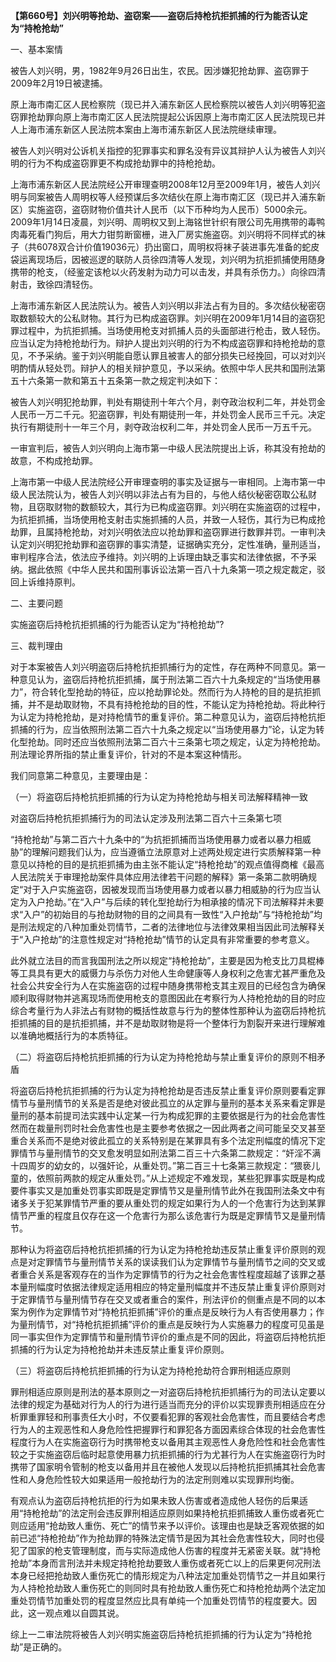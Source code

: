 **【第660号】刘兴明等抢劫、盗窃案——盗窃后持枪抗拒抓捕的行为能否认定为“持枪抢劫”**

一、基本案情

被告人刘兴明，男，1982年9月26日出生，农民。因涉嫌犯抢劫罪、盗窃罪于2009年2月19日被逮捕。

原上海市南汇区人民检察院（现已并入浦东新区人民检察院以被告人刘兴明等犯盗窃罪抢劫罪向原上海市南汇区人民法院提起公诉因原上海市南汇区人民法院现已并人上海市浦东新区人民法院本案由上海市浦东新区人民法院继续审理。

被告人刘兴明对公诉机关指控的犯罪事实和罪名没有异议其辩护人认为被告人刘兴明的行为不构成盗窃罪更不构成抢劫罪中的持枪抢劫。

上海市浦东新区人民法院经公开审理查明2008年12月至2009年1月，被告人刘兴明与同案被告人周明权等人经预谋后多次结伙在原上海市南汇区（现已并入浦东新区）实施盗窃，盗窃财物价值共计人民币（以下币种均为人民币）5000余元。2009年1月14日凌晨，刘兴明、周明权又到上海铭世针织有限公司先用携带的毒鸭肉毒死看门狗后，用大力钳剪断窗栅，进入厂房实施盗窃。刘兴明将不同样式的袜子（共6078双合计价值19036元）扔出窗口，周明权将袜子装进事先准备的蛇皮袋运离现场后，因被巡逻的联防人员徐四清等人发现，刘兴明为抗拒抓捕使用随身携带的枪支，（经鉴定该枪以火药发射为动力可以击发，并具有杀伤力。）向徐四清射击，致徐四清轻伤。

上海市浦东新区人民法院认为。被告人刘兴明以非法占有为目的。多次结伙秘密窃取数额较大的公私财物。其行为已构成盗窃罪。刘兴明在2009年1月14目的盗窃犯罪过程中，为抗拒抓捕。当场使用枪支对抓捕人员的头面部进行枪击，致人轻伤。应当认定为持枪抢劫行为。辩护人提出刘兴明的行为不构成盗窃罪和持枪抢劫的意见，不予采纳。鉴于刘兴明能自愿认罪且被害人的部分损失已经挽回，可以对刘兴明酌情从轻处罚。辩护人的相关辩护意见，予以采纳。依照中华人民共和国刑法第五十六条第一款和第五十五条第一款之规定判决如下：

被告人刘兴明犯抢劫罪，判处有期徒刑十年六个月，剥夺政治权利二年，并处罚金人民币一万二千元。犯盗窃罪，判处有期徒刑一年，并处罚金人民币三千元。决定执行有期徒刑十一年三个月，剥夺政治权利二年，并处罚金人民币一万五千元。

一审宣判后，被告人刘兴明向上海市第一中级人民法院提出上诉，称其没有抢劫的故意，不构成抢劫罪。

上海市第一中级人民法院经公开审理查明的事实及证据与一审相同。上海市第一中级人民法院认为，被告人刘兴明以非法占有为目的，与他人结伙秘密窃取公私财物，且窃取财物的数额较大，其行为已构成盗窃罪。刘兴明在实施盗窃的过程中，为抗拒抓捕，当场使用枪支射击实施抓捕的人员，并致一人轻伤，其行为已构成抢劫罪，且属持枪抢劫，对刘兴明依法应以抢劫罪和盗窃罪进行数罪并罚。一审判决认定刘兴明犯抢劫罪和盗窃罪的事实清楚，证据确实充分，定性准确，量刑适当，审判程序合法，依法应予维持。刘兴明的上诉理由缺乏事实和法律依据，不予采纳。据此依照《中华人民共和国刑事诉讼法第一百八十九条第一项之规定裁定，驳回上诉维持原判。

二、主要问题

实施盗窃后持枪抗拒抓捕的行为能否认定为“持枪抢劫”?

三、裁判理由

对于本案被告人刘兴明盗窃后持枪抗拒抓捕行为的定性，存在两种不同意见。第一种意见认为，盗窃后持枪抗拒抓捕，属于刑法第二百六十九条规定的“当场使用暴力”，符合转化型抢劫的特征，应以抢劫罪论处。然而行为人持枪的目的是抗拒抓捕，并不是劫取财物，不具有持枪抢劫的目的性，不能认定为持枪抢劫。将此种行为认定为持枪抢劫，是对持枪情节的重复评价。第二种意见认为，盗窃后持枪抗拒抓捕的行为，应当依照刑法第二百六十九条之规定以“当场使用暴力”论，认定为转化型抢劫。同时还应当依照刑法第二百六十三条第七项之规定，认定为持枪抢劫。刑法理论界所指的禁止重复评价，针对的不是本案这种情形。

我们同意第二种意见，主要理由是：

（一）将盗窃后持枪抗拒抓捕的行为认定为持枪抢劫与相关司法解释精神一致

对盗窃后持枪抗拒抓捕行为的司法认定涉及刑法第二百六十三条第七项

“持枪抢劫”与第二百六十九条中的“为抗拒抓捕而当场使用暴力或者以暴力相威胁”的理解问题我们认为，应当遵循立法原意对上述两处规定进行实质解释第一种意见以持枪的目的是抗拒抓捕为由主张不能认定“持枪抢劫”的观点值得商榷《最高人民法院关于审理抢劫案件具体应用法律若干问题的解释》第一条第二款明确规定“对于入户实施盗窃，因被发现而当场使用暴力或者以暴力相威胁的行为应当认定为入户抢劫。”在“入户”与后续的转化型抢劫行为相承接的情况下司法解释并未要求“入户”的初始目的与抢劫财物的目的之间具有一致性“入户抢劫”与“持枪抢劫”均是刑法规定的八种加重处罚情节，二者的法律地位与法律效果相当因此司法解释关于“入户抢劫”的注意性规定对“持枪抢劫”情节的认定具有非常重要的参考意义。

此外就立法目的而言我国刑法之所以规定“持枪抢劫”，主要是因为枪支比刀具棍棒等工具具有更大的威慑力与杀伤力对他人生命健康等人身权利之危害尤甚严重危及社会公共安全行为人在实施盗窃的过程中随身携带枪支其主观目的已经包含为确保顺利取得财物并逃离现场而使用枪支的意图因此在考察行为人持枪抢劫的目的时应综合考量行为人非法占有财物的概括性故意与行为的整体性那种认为盗窃后持枪抗拒抓捕的目的是抗拒抓捕，并不是劫取财物是将一个整体行为割裂开来进行理解难以准确地概括行为的本质特征。

（二）将盗窃后持枪抗拒抓捕的行为认定为持枪抢劫与禁止重复评价的原则不相矛盾

将盗窃后持枪抗拒抓捕的行为认定为持枪抢劫是否违反禁止重复评价原则要看定罪情节与量刑情节的关系是否是绝对彼此孤立的从定罪与量刑的基本关系来看定罪是量刑的基本前提司法实践中认定某一行为构成犯罪的主要依据是行为的社会危害性然而在裁量刑罚时社会危害性也是主要参考依据之一因此两者之间可能呈交叉甚至重合关系而不是绝对彼此孤立的关系特别是在某罪具有多个法定刑幅度的情况下定罪情节与量刑情节的交叉愈发明显如刑法第二百三十六条第二款规定：“奸淫不满十四周岁的幼女的，以强奸论，从重处罚。”第二百三十七条第三款规定：“猥亵儿童的，依照前两款的规定从重处罚。”从上述规定不难发现，某些犯罪事实既是构成要件事实又是加重处罚事实即既是定罪情节又是量刑情节此外在我国刑法条文中有诸多关于犯某罪情节严重的要从重处罚的规定如果行为人的一个危害行为达到某罪情节严重的程度且仅存在这一个危害行为那么该危害行为既是定罪情节又是量刑情节。

那种认为将盗窃后持枪抗拒抓捕的行为认定为持枪抢劫违反禁止重复评价原则的观点是对定罪情节与量刑情节关系的误读我们认为定罪情节与量刑情节之间的交叉或者重合关系是客观存在的当作为定罪情节的行为之社会危害性程度超越了该罪之基本量刑幅度时依据法律规定适用相应的特定量刑幅度并不违反禁止重复评价原则对于定罪情节与量刑情节存在交叉或者重合的案件，刑法评价的侧重点是不同的以本案为例作为定罪情节对“持枪抗拒抓捕”评价的重点是反映行为人有否使用暴力；作为量刑情节，对“持枪抗拒抓捕”评价的重点是反映行为人实施暴力的程度可见虽是同一事实但作为定罪情节和量刑情节评价的重点是不同的因此，将盗窃后持枪抗拒抓捕的行为认定为持枪抢劫并未违反禁止重复评价原则。

（三）将盗窃后持枪抗拒抓捕的行为认定为持枪抢劫符合罪刑相适应原则

罪刑相适应原则是刑法的基本原则之一对盗窃后持枪抗拒抓捕行为的司法认定要以法律的规定为基础对行为人的行为进行适当而充分的评价以实现罪责刑相适应在分析罪重罪轻和刑事责任大小时，不仅要看犯罪的客观社会危害性，而且要结合考虑行为人的主观恶性和人身危险性把握罪行和罪犯各方面因素综合体现的社会危害性程度行为人在实施盗窃行为时携带枪支以备用其主观恶性人身危险性和社会危害性较之于实施盗窃后临时起意使用暴力抗拒抓捕的行为尤甚行为人在实施盗窃行为时携带了国家明令管制的枪支以备用并且在被他人发现以后持枪抗拒抓捕其社会危害性和人身危险性较大如果适用一般抢劫行为的法定刑则难以实现罪刑均衡。

有观点认为盗窃后持枪抗拒的行为如果未致人伤害或者造成他人轻伤的后果适用“持枪抢劫”的法定刑会违反罪刑相适应原则如果持枪抗拒抓捕致人重伤或者死亡则应适用“抢劫致人重伤、死亡”的情节来予以评价。该理由也是缺乏客观依据的如前已述“持枪抢劫”作为抢劫罪的特殊法定情节是因为其社会危害性较大，同时也侵犯了国家的枪支管理制度，而与实际造成他人伤害的程度并无紧密关联。就“持枪抢劫”本身而言刑法并未规定持枪抢劫要致人重伤或者死亡以上的后果更何况刑法本身已经把抢劫致人重伤死亡的情形规定为八种法定加重处罚情节之一并且如果行为人持枪抢劫致人重伤死亡的则同时具有抢劫致人重伤死亡和持枪抢劫两个法定加重处罚情节加重处罚的程度显然应比具有单纯一个加重处罚情节的程度要大。因此，这一观点难以自圆其说。

综上一二审法院将被告人刘兴明实施盗窃后持枪抗拒抓捕的行为认定为“持枪抢劫”是正确的。